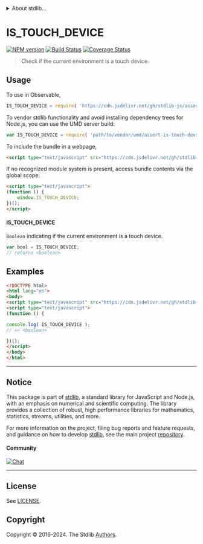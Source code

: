 <!--

@license Apache-2.0

Copyright (c) 2021 The Stdlib Authors.

Licensed under the Apache License, Version 2.0 (the "License");
you may not use this file except in compliance with the License.
You may obtain a copy of the License at

   http://www.apache.org/licenses/LICENSE-2.0

Unless required by applicable law or agreed to in writing, software
distributed under the License is distributed on an "AS IS" BASIS,
WITHOUT WARRANTIES OR CONDITIONS OF ANY KIND, either express or implied.
See the License for the specific language governing permissions and
limitations under the License.

-->


<details>
  <summary>
    About stdlib...
  </summary>
  <p>We believe in a future in which the web is a preferred environment for numerical computation. To help realize this future, we've built stdlib. stdlib is a standard library, with an emphasis on numerical and scientific computation, written in JavaScript (and C) for execution in browsers and in Node.js.</p>
  <p>The library is fully decomposable, being architected in such a way that you can swap out and mix and match APIs and functionality to cater to your exact preferences and use cases.</p>
  <p>When you use stdlib, you can be absolutely certain that you are using the most thorough, rigorous, well-written, studied, documented, tested, measured, and high-quality code out there.</p>
  <p>To join us in bringing numerical computing to the web, get started by checking us out on <a href="https://github.com/stdlib-js/stdlib">GitHub</a>, and please consider <a href="https://opencollective.com/stdlib">financially supporting stdlib</a>. We greatly appreciate your continued support!</p>
</details>

# IS_TOUCH_DEVICE

[![NPM version][npm-image]][npm-url] [![Build Status][test-image]][test-url] [![Coverage Status][coverage-image]][coverage-url] <!-- [![dependencies][dependencies-image]][dependencies-url] -->

> Check if the current environment is a touch device.



<section class="usage">

## Usage

To use in Observable,

```javascript
IS_TOUCH_DEVICE = require( 'https://cdn.jsdelivr.net/gh/stdlib-js/assert-is-touch-device@umd/browser.js' )
```

To vendor stdlib functionality and avoid installing dependency trees for Node.js, you can use the UMD server build:

```javascript
var IS_TOUCH_DEVICE = require( 'path/to/vendor/umd/assert-is-touch-device/index.js' )
```

To include the bundle in a webpage,

```html
<script type="text/javascript" src="https://cdn.jsdelivr.net/gh/stdlib-js/assert-is-touch-device@umd/browser.js"></script>
```

If no recognized module system is present, access bundle contents via the global scope:

```html
<script type="text/javascript">
(function () {
    window.IS_TOUCH_DEVICE;
})();
</script>
```

#### IS_TOUCH_DEVICE

`Boolean` indicating if the current environment is a touch device.

```javascript
var bool = IS_TOUCH_DEVICE;
// returns <boolean>
```

</section>

<!-- /.usage -->

<section class="notes">

</section>

<!-- /.notes -->

<section class="examples">

## Examples

<!-- eslint no-undef: "error" -->

```html
<!DOCTYPE html>
<html lang="en">
<body>
<script type="text/javascript" src="https://cdn.jsdelivr.net/gh/stdlib-js/assert-is-touch-device@umd/browser.js"></script>
<script type="text/javascript">
(function () {

console.log( IS_TOUCH_DEVICE );
// => <boolean>

})();
</script>
</body>
</html>
```

</section>

<!-- /.examples -->

<!-- Section for related `stdlib` packages. Do not manually edit this section, as it is automatically populated. -->

<section class="related">

</section>

<!-- /.related -->

<!-- Section for all links. Make sure to keep an empty line after the `section` element and another before the `/section` close. -->


<section class="main-repo" >

* * *

## Notice

This package is part of [stdlib][stdlib], a standard library for JavaScript and Node.js, with an emphasis on numerical and scientific computing. The library provides a collection of robust, high performance libraries for mathematics, statistics, streams, utilities, and more.

For more information on the project, filing bug reports and feature requests, and guidance on how to develop [stdlib][stdlib], see the main project [repository][stdlib].

#### Community

[![Chat][chat-image]][chat-url]

---

## License

See [LICENSE][stdlib-license].


## Copyright

Copyright &copy; 2016-2024. The Stdlib [Authors][stdlib-authors].

</section>

<!-- /.stdlib -->

<!-- Section for all links. Make sure to keep an empty line after the `section` element and another before the `/section` close. -->

<section class="links">

[npm-image]: http://img.shields.io/npm/v/@stdlib/assert-is-touch-device.svg
[npm-url]: https://npmjs.org/package/@stdlib/assert-is-touch-device

[test-image]: https://github.com/stdlib-js/assert-is-touch-device/actions/workflows/test.yml/badge.svg?branch=v0.2.0
[test-url]: https://github.com/stdlib-js/assert-is-touch-device/actions/workflows/test.yml?query=branch:v0.2.0

[coverage-image]: https://img.shields.io/codecov/c/github/stdlib-js/assert-is-touch-device/main.svg
[coverage-url]: https://codecov.io/github/stdlib-js/assert-is-touch-device?branch=main

<!--

[dependencies-image]: https://img.shields.io/david/stdlib-js/assert-is-touch-device.svg
[dependencies-url]: https://david-dm.org/stdlib-js/assert-is-touch-device/main

-->

[chat-image]: https://img.shields.io/gitter/room/stdlib-js/stdlib.svg
[chat-url]: https://app.gitter.im/#/room/#stdlib-js_stdlib:gitter.im

[stdlib]: https://github.com/stdlib-js/stdlib

[stdlib-authors]: https://github.com/stdlib-js/stdlib/graphs/contributors

[umd]: https://github.com/umdjs/umd
[es-module]: https://developer.mozilla.org/en-US/docs/Web/JavaScript/Guide/Modules

[deno-url]: https://github.com/stdlib-js/assert-is-touch-device/tree/deno
[deno-readme]: https://github.com/stdlib-js/assert-is-touch-device/blob/deno/README.md
[umd-url]: https://github.com/stdlib-js/assert-is-touch-device/tree/umd
[umd-readme]: https://github.com/stdlib-js/assert-is-touch-device/blob/umd/README.md
[esm-url]: https://github.com/stdlib-js/assert-is-touch-device/tree/esm
[esm-readme]: https://github.com/stdlib-js/assert-is-touch-device/blob/esm/README.md
[branches-url]: https://github.com/stdlib-js/assert-is-touch-device/blob/main/branches.md

[stdlib-license]: https://raw.githubusercontent.com/stdlib-js/assert-is-touch-device/main/LICENSE

</section>

<!-- /.links -->
